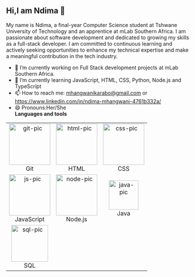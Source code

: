 ## Hi,I am Ndima 👋


My name is Ndima, a final-year Computer Science student at Tshwane University of Technology 
and an apprentice at mLab Southern Africa. I am passionate about software development and 
dedicated to growing my skills as a full-stack developer. I am committed to continuous learning
and actively seeking opportunities to enhance my technical expertise and make a meaningful contribution
in the tech industry.

- 🔭 I’m currently working on Full Stack development projects at mLab Southern Africa.
- 🌱 I’m currently learning JavaScript, HTML, CSS, Python, Node.js and TypeScript
- 📫 How to reach me: mhangwanikarabo@gmail.com or https://www.linkedin.com/in/ndima-mhangwani-4761b332a/
- 😄 Pronouns:Her/She
  <br>
<strong>Languages and tools</strong>
<table>
  <tr>
    <td align="center">
      <img src="https://github.com/user-attachments/assets/19d42f66-22c0-42cc-b98d-e301c2e1a3d1" width="112" height="112" alt="git-pic" />
      <br/>Git
    </td>
    <td align="center">
      <img src="https://github.com/user-attachments/assets/3672e132-1fad-40b9-be77-fd00819e0fca" width="112" height="112" alt="html-pic" />
      <br/>HTML
    </td>
    <td align="center">
      <img src="https://github.com/user-attachments/assets/c4dc9e1b-7e75-4182-b156-94cc75855ecb" width="112" height="112" alt="css-pic" />
      <br/>CSS
    </td>
  </tr>
  <tr>
    <td align="center">
      <img src="https://github.com/user-attachments/assets/c8b132fe-9022-492e-b566-a07e4ee15c4b" width="112" height="112" alt="js-pic" />
      <br/>JavaScript
    </td>
    <td align="center">
      <img src="https://github.com/user-attachments/assets/4118f043-8993-4488-9d05-823a3a693a37" width="112" height="112" alt="node-pic" />
      <br/>Node.js
    </td>
    <td align="center">
      <img src="https://upload.wikimedia.org/wikipedia/en/3/30/Java_programming_language_logo.svg" width="80" alt="java-pic" />
      <br/>Java
    </td>
  </tr>
  <tr>
    <td align="center">
      <img src="https://upload.wikimedia.org/wikipedia/commons/8/87/Sql_data_base_with_logo.png" width="100" alt="sql-pic" />
      <br/>SQL
    </td>
    <td></td>
    <td></td>
  </tr>
</table>




